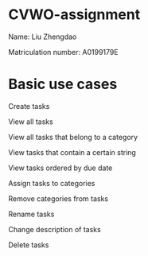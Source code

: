 # CVWO-assignment
Name: Liu Zhengdao

Matriculation number: A0199179E

# Basic use cases
Create tasks


View all tasks

View all tasks that belong to a category

View tasks that contain a certain string

View tasks ordered by due date


Assign tasks to categories

Remove categories from tasks

Rename tasks

Change description of tasks


Delete tasks
